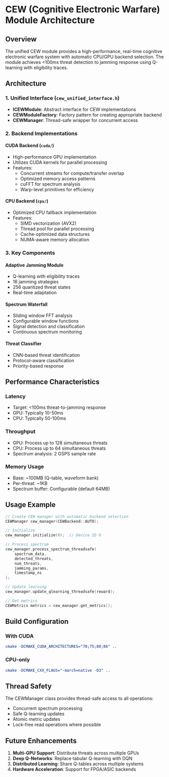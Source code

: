 # CEW (Cognitive Electronic Warfare) Module Architecture

## Overview

The unified CEW module provides a high-performance, real-time cognitive electronic warfare system with automatic CPU/GPU backend selection. The module achieves <100ms threat detection to jamming response using Q-learning with eligibility traces.

## Architecture

### 1. Unified Interface (`cew_unified_interface.h`)

- **ICEWModule**: Abstract interface for CEW implementations
- **CEWModuleFactory**: Factory pattern for creating appropriate backend
- **CEWManager**: Thread-safe wrapper for concurrent access

### 2. Backend Implementations

#### CUDA Backend (`cuda/`)
- High-performance GPU implementation
- Utilizes CUDA kernels for parallel processing
- Features:
  - Concurrent streams for compute/transfer overlap
  - Optimized memory access patterns
  - cuFFT for spectrum analysis
  - Warp-level primitives for efficiency

#### CPU Backend (`cpu/`)
- Optimized CPU fallback implementation
- Features:
  - SIMD vectorization (AVX2)
  - Thread pool for parallel processing
  - Cache-optimized data structures
  - NUMA-aware memory allocation

### 3. Key Components

#### Adaptive Jamming Module
- Q-learning with eligibility traces
- 16 jamming strategies
- 256 quantized threat states
- Real-time adaptation

#### Spectrum Waterfall
- Sliding window FFT analysis
- Configurable window functions
- Signal detection and classification
- Continuous spectrum monitoring

#### Threat Classifier
- CNN-based threat identification
- Protocol-aware classification
- Priority-based response

## Performance Characteristics

### Latency
- Target: <100ms threat-to-jamming response
- GPU: Typically 10-50ms
- CPU: Typically 50-100ms

### Throughput
- GPU: Process up to 128 simultaneous threats
- CPU: Process up to 64 simultaneous threats
- Spectrum analysis: 2 GSPS sample rate

### Memory Usage
- Base: ~100MB (Q-table, waveform bank)
- Per-threat: ~1KB
- Spectrum buffer: Configurable (default 64MB)

## Usage Example

```cpp
// Create CEW manager with automatic backend selection
CEWManager cew_manager(CEWBackend::AUTO);

// Initialize
cew_manager.initialize(0);  // Device ID 0

// Process spectrum
cew_manager.process_spectrum_threadsafe(
    spectrum_data,
    detected_threats,
    num_threats,
    jamming_params,
    timestamp_ns
);

// Update learning
cew_manager.update_qlearning_threadsafe(reward);

// Get metrics
CEWMetrics metrics = cew_manager.get_metrics();
```

## Build Configuration

### With CUDA
```cmake
cmake -DCMAKE_CUDA_ARCHITECTURES="70;75;80;86" ..
```

### CPU-only
```cmake
cmake -DCMAKE_CXX_FLAGS="-march=native -O3" ..
```

## Thread Safety

The CEWManager class provides thread-safe access to all operations:
- Concurrent spectrum processing
- Safe Q-learning updates
- Atomic metric updates
- Lock-free read operations where possible

## Future Enhancements

1. **Multi-GPU Support**: Distribute threats across multiple GPUs
2. **Deep Q-Networks**: Replace tabular Q-learning with DQN
3. **Distributed Learning**: Share Q-tables across multiple systems
4. **Hardware Acceleration**: Support for FPGA/ASIC backends